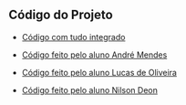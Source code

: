 ## Código do Projeto

 - [Código com tudo integrado](mentor/)
 
 - [Código feito pelo aluno André Mendes](André/)
 
 - [Código feito pelo aluno Lucas de Oliveira](lucas/)
 
 - [Código feito pelo aluno Nilson Deon](nilson/)
